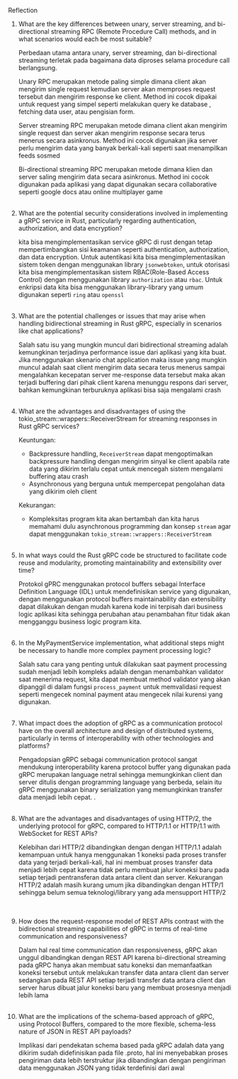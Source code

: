Reflection
1. What are the key differences between unary, server streaming, and bi-directional streaming RPC (Remote Procedure Call) methods, and in what scenarios would each be most suitable?

    Perbedaan utama antara unary, server streaming, dan bi-directional streaming terletak pada bagaimana data diproses selama procedure call berlangsung. 

    Unary RPC merupakan metode paling simple dimana client akan mengirim single request kemudian server akan memproses request tersebut dan mengirim response ke client. Method ini cocok dipakai untuk request yang simpel seperti melakukan query ke database , fetching data user, atau pengisian form.
    
    Server streaming RPC merupakan metode dimana client akan mengirim single request dan server akan mengirim response secara terus menerus secara asinkronus. Method ini cocok digunakan jika server perlu mengirim data yang banyak berkali-kali seperti saat menampilkan feeds sosmed
    
    Bi-directional streaming RPC merupakan metode dimana klien dan server saling mengirim data secara asinkronus. Method ini cocok digunakan pada aplikasi yang dapat digunakan secara collaborative seperti google docs atau online multiplayer game
<br></br>
2. What are the potential security considerations involved in implementing a gRPC service in Rust, particularly regarding authentication, authorization, and data encryption?

    kita bisa mengimplementasikan service gRPC di rust dengan tetap mempertimbangkan sisi keamanan seperti authentication, authorization, dan data encryption. Untuk autentikasi kita bisa mengimplementasikan sistem token dengan menggunakan library `jsonwebtoken`, untuk otorisasi kita bisa mengimplementasikan sistem RBAC(Role-Based Access Control) dengan menggunakan library `authorization` atau `rbac`. Untuk enkripsi data kita bisa menggunakan library-library yang umum digunakan seperti `ring` atau `openssl`
<br></br>
3. What are the potential challenges or issues that may arise when handling bidirectional streaming in Rust gRPC, especially in scenarios like chat applications?

    Salah satu isu yang mungkin muncul dari bidirectional streaming adalah kemungkinan terjadinya performance issue dari aplikasi yang kita buat. Jika menggunakan skenario chat application maka issue yang mungkin muncul adalah saat client mengirim data secara terus menerus sampai mengalahkan kecepatan server me-response data tersebut maka akan terjadi buffering dari pihak client karena menunggu respons dari server, bahkan kemungkinan terburuknya aplikasi bisa saja mengalami crash 
<br></br>
4. What are the advantages and disadvantages of using the tokio_stream::wrappers::ReceiverStream for streaming responses in Rust gRPC services?

    Keuntungan:
    - Backpressure handling, `ReceiverStream` dapat mengoptimalkan backpressure handling dengan mengirim sinyal ke client apabila rate data yang dikirim terlalu cepat untuk mencegah sistem mengalami buffering atau crash
    - Asynchronous yang berguna untuk mempercepat pengolahan data yang dikirim oleh client

    Kekurangan:
    - Kompleksitas program kita akan bertambah dan kita harus memahami dulu asynchronous programming dan konsep `stream` agar dapat menggunakan `tokio_stream::wrappers::ReceiverStream`
<br></br>
5. In what ways could the Rust gRPC code be structured to facilitate code reuse and modularity, promoting maintainability and extensibility over time?
    
    Protokol gPRC menggunakan protocol buffers sebagai Interface Definition Language (IDL) untuk mendefinisikan service yang digunakan, dengan menggunakan protocol buffers maintainability dan extensibility dapat dilakukan dengan mudah karena kode ini terpisah dari business logic aplikasi kita sehingga perubahan atau penambahan fitur tidak akan mengganggu business logic program kita.
<br></br>
6. In the MyPaymentService implementation, what additional steps might be necessary to handle more complex payment processing logic?

    Salah satu cara yang penting untuk dilakukan saat payment processing sudah menjadi lebih kompleks adalah dengan menambahkan validator saat menerima request, kita dapat membuat method validator yang akan dipanggil di dalam fungsi `process_payment` untuk memvalidasi request seperti mengecek nominal payment atau mengecek nilai kurensi yang digunakan.
<br></br>
7. What impact does the adoption of gRPC as a communication protocol have on the overall architecture and design of distributed systems, particularly in terms of interoperability with other technologies and platforms?

    Pengadopsian gRPC sebagai communication protocol sangat mendukung interoperability karena protocol buffer yang digunakan pada gRPC merupakan language netral sehingga memungkinkan client dan server ditulis dengan programming language yang berbeda, selain itu gRPC menggunakan binary serialization yang memungkinkan transfer data menjadi lebih cepat. . 
<br></br>
8. What are the advantages and disadvantages of using HTTP/2, the underlying protocol for gRPC, compared to HTTP/1.1 or HTTP/1.1 with WebSocket for REST APIs?

    Kelebihan dari HTTP/2 dibandingkan dengan dengan HTTP/1.1 adalah kemampuan untuk hanya menggunakan 1 koneksi pada proses transfer data yang terjadi berkali-kali, hal ini membuat proses transfer data menjadi lebih cepat karena tidak perlu membuat jalur koneksi baru pada setiap terjadi pentransferan data antara client dan server. Kekurangan HTTP/2 adalah masih kurang umum jika dibandingkan dengan HTTP/1 sehingga belum semua teknologi/library yang ada mensupport HTTP/2  
<br></br>
9. How does the request-response model of REST APIs contrast with the bidirectional streaming capabilities of gRPC in terms of real-time communication and responsiveness?

    Dalam hal real time communication dan responsiveness, gRPC akan unggul dibandingkan dengan REST API karena bi-directional streaming pada gRPC hanya akan membuat satu koneksi dan memanfaatkan koneksi tersebut untuk melakukan transfer data antara client dan server sedangkan pada REST API setiap terjadi transfer data antara client dan server harus dibuat jalur koneksi baru yang membuat prosesnya menjadi lebih lama
<br></br>
10. What are the implications of the schema-based approach of gRPC, using Protocol Buffers, compared to the more flexible, schema-less nature of JSON in REST API payloads?

    Implikasi dari pendekatan schema based pada gRPC adalah data yang dikirim sudah didefinisikan pada file .proto, hal ini menyebabkan proses pengiriman data lebih terstruktur jika dibandingkan dengan pengiriman data menggunakan JSON yang tidak terdefinisi dari awal

